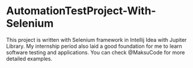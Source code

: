 # AutomationTestProject-With-Selenium
This project is written with Selenium framework in Intellij Idea with Jupiter Library. 
My internship period also laid a good foundation for me to learn software testing and applications. 
You can check @MaksuCode for more detailed examples.
